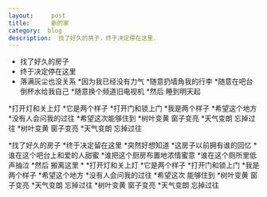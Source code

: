 ```yaml
---
layout:     post
title:      新的家
category:  blog
description:  找了好久的房子，终于决定停在这里.
---
```


* 找了好久的房子
* 终于决定停在这里
* 落满灰尘也没关系
*因为我已经没有力气
*随意扔墙角我的行李
*随意在吧台倒杯水给我自己
*随意换个频道旧电视机
*然后 睡到明天起

*打开灯和关上灯
*它是两个样子
*打开门和锁上门
*我是两个样子
*希望这个地方
*没有人会问我的过往
*希望这次能够住到
*树叶变黄 窗子变亮
*天气变朗 忘掉过往
*树叶变黄 窗子变亮
*天气变朗 忘掉过往

*找了好久的房子
*终于决定留在这里
*突然好想知道
*这房子以前拥有谁的回忆
*谁在这个吧台上和爱的人甜蜜
*谁把这个厨房布置地浓情蜜意
*谁在这个厕所里低声抽泣
*然后 搬离这里
*
*打开灯和关上灯
*它是两个样子
*打开门和锁上门
*我是两个样子
*希望这个地方
*没有人会问我的过往
*希望这次 能够住到
*树叶变黄 窗子变亮
*天气变朗 忘掉过往
*树叶变黄 窗子变亮
*天气变朗 忘掉过往

